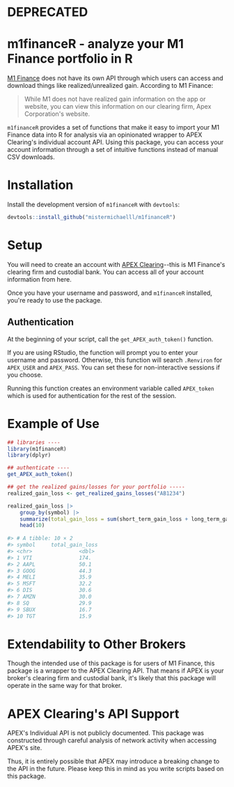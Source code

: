 # DEPRECATED
# m1financeR - analyze your M1 Finance portfolio in R
[M1 Finance](https://www.m1finance.com/) does not have its own API through which users can access and download things like realized/unrealized gain. According to M1 Finance:

> While M1 does not have realized gain information on the app or website, you can view this information on our clearing firm, Apex Corporation's website. 

`m1financeR` provides a set of functions that make it easy to import your M1 Finance data into R for analysis via an opinionated wrapper to APEX Clearing's individual account API. Using this package, you can access your account information through a set of intuitive functions instead of manual CSV downloads.

# Installation
Install the development version of `m1financeR` with `devtools`:

```R
devtools::install_github("mistermichaelll/m1financeR")
```

# Setup
You will need to create an account with [APEX Clearing](https://www.apexclearing.com/)--this is M1 Finance's clearing firm and custodial bank. You can access all of your account information from here. 

Once you have your username and password, and `m1financeR` installed, you're ready to use the package.

## Authentication 
At the beginning of your script, call the `get_APEX_auth_token()` function. 

If you are using RStudio, the function will prompt you to enter your username and password. Otherwise, this function will search `.Renviron` for `APEX_USER` and `APEX_PASS`. You can set these for non-interactive sessions if you choose.

Running this function creates an environment variable called `APEX_token` which is used for authentication for the rest of the session.

# Example of Use
```R
## libraries ----
library(m1financeR)
library(dplyr)

## authenticate ----
get_APEX_auth_token()

## get the realized gains/losses for your portfolio -----
realized_gain_loss <- get_realized_gains_losses("AB1234")

realized_gain_loss |> 
    group_by(symbol) |> 
    summarize(total_gain_loss = sum(short_term_gain_loss + long_term_gain_loss, na.rm = T)) |> 
    head(10)
    
#> # A tibble: 10 × 2
#> symbol     total_gain_loss
#> <chr>               <dbl>
#> 1 VTI               174. 
#> 2 AAPL              50.1
#> 3 GOOG              44.3
#> 4 MELI              35.9
#> 5 MSFT              32.2
#> 6 DIS               30.6
#> 7 AMZN              30.0
#> 8 SQ                29.9
#> 9 SBUX              16.7
#> 10 TGT              15.9       
```

# Extendability to Other Brokers
Though the intended use of this package is for users of M1 Finance, this package is a wrapper to the APEX Clearing API. That means if APEX is your broker's clearing firm and custodial bank, it's likely that this package will operate in the same way for that broker.

# APEX Clearing's API Support
APEX's Individual API is not publicly documented. This package was constructed through careful analysis of network activity when accessing APEX's site. 

Thus, it is entirely possible that APEX may introduce a breaking change to the API in the future. Please keep this in mind as you write scripts based on this package. 
